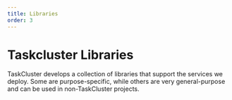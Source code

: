 ```yaml
---
title: Libraries
order: 3
---
```


# Taskcluster Libraries

TaskCluster develops a collection of libraries that support the services we
deploy.  Some are purpose-specific, while others are very general-purpose and
can be used in non-TaskCluster projects.
